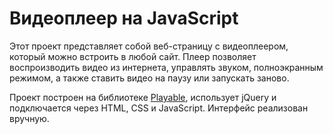 # Видеоплеер на JavaScript

Этот проект представляет собой веб-страницу с видеоплеером, который можно встроить в любой сайт. 
Плеер позволяет воспроизводить видео из интернета, управлять звуком, полноэкранным режимом, 
а также ставить видео на паузу или запускать заново.

Проект построен на библиотеке [Playable](https://github.com/epam/Playable), 
использует jQuery и подключается через HTML, CSS и JavaScript. Интерфейс реализован вручную.